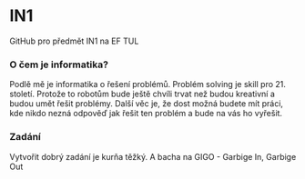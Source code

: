 # IN1
 
 GitHub pro předmět IN1 na EF TUL 
 
 
 
 ### O čem je informatika?
 Podlě mě je informatika o řešení problémů. Problém solving je skill pro 21. století. Protože to robotům bude ještě chvíli trvat než budou kreativní a budou umět řešit problémy.
 Další věc je, že dost možná budete mít práci, kde nikdo nezná odpověď jak řešit ten problém a bude na vás ho vyřešit.
 
 ### Zadání
 Vytvořit dobrý zadání je kurňa těžký. A bacha na GIGO - Garbige In, Garbige Out
 
